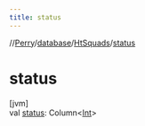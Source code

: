 ```yaml
---
title: status
---
```

//[Perry](../../../index.html)/[database](../index.html)/[HtSquads](index.html)/[status](status.html)



# status



[jvm]\
val [status](status.html): Column<[Int](https://kotlinlang.org/api/latest/jvm/stdlib/kotlin/-int/index.html)>




